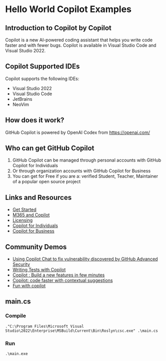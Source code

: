 <!-- write Hello World in bolded text -->
# Hello World Copilot Examples

## Introduction to Copilot by Copilot

Copilot is a new AI-powered coding assistant that helps you write code faster and with fewer bugs. Copilot is available in Visual Studio Code and Visual Studio 2022.

## Copilot Supported IDEs
Copilot supports the following IDEs:

* Visual Studio 2022
* Visual Studio Code
* JetBrains
* NeoVim

## How does it work?
GitHub Copilot is powered by OpenAI Codex from https://openai.com/

## Who can get GitHub Copilot
1. GitHub Copilot can be managed through personal accounts with GitHub Copilot for Individuals
2. Or through organization accounts with GitHub Copilot for Business
3. You can get for Free if you are a: verified Student, Teacher, Maintainer of a popular open source project

## Links and Resources
* [Get Started](https://docs.github.com/en/copilot/getting-started-with-github-copilot)
* [M365 and Copilot](https://blogs.microsoft.com/blog/2023/03/16/introducing-microsoft-365-copilot-your-copilot-for-work/)
* [Licensing](https://docs.github.com/en/billing/managing-billing-for-github-copilot/about-billing-for-github-copilot)
* [Copilot for Individuals](https://docs.github.com/en/copilot/overview-of-github-copilot/about-github-copilot-for-individuals)
* [Copilot for Business](https://docs.github.com/en/copilot/overview-of-github-copilot/about-github-copilot-for-business)

## Community Demos
* [Using Copilot Chat to fix vulnerability discovered by GitHub Advanced Security](https://www.youtube.com/watch?v=ljVTvV9MqFE)
* [Writing Tests with Copilot](https://youtu.be/IRLMLEfcXEI)
* [Copilot : Build a new features in few minutes](https://youtu.be/-JBHy5w94Us)
* [Copilot: code faster with contextual suggestions](https://youtu.be/k0uVz3OmJGw)
* [Fun with copilot](https://www.youtube.com/playlist?list=PL2AONzGTULQJ_GaR8nwLil6pAoOfTzd1J)


## main.cs

### Compile
```
."C:\Program Files\Microsoft Visual Studio\2022\Enterprise\MSBuild\Current\Bin\Roslyn\csc.exe" .\main.cs
```

### Run
```
.\main.exe  
 ```


